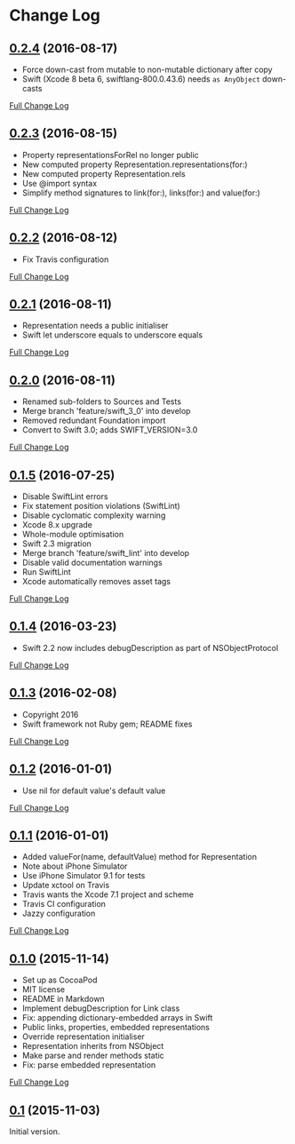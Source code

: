 # Change Log

## [0.2.4](https://github.com/royratcliffe/hypertextapplicationlanguage/tree/0.2.4) (2016-08-17)

- Force down-cast from mutable to non-mutable dictionary after copy
- Swift (Xcode 8 beta 6, swiftlang-800.0.43.6) needs `as AnyObject` down-casts

[Full Change Log](https://github.com/royratcliffe/hypertextapplicationlanguage/compare/0.2.3...0.2.4)

## [0.2.3](https://github.com/royratcliffe/hypertextapplicationlanguage/tree/0.2.3) (2016-08-15)

- Property representationsForRel no longer public
- New computed property Representation.representations(for:)
- New computed property Representation.rels
- Use @import syntax
- Simplify method signatures to link(for:), links(for:) and value(for:)

[Full Change Log](https://github.com/royratcliffe/hypertextapplicationlanguage/compare/0.2.2...0.2.3)

## [0.2.2](https://github.com/royratcliffe/hypertextapplicationlanguage/tree/0.2.2) (2016-08-12)

- Fix Travis configuration

[Full Change Log](https://github.com/royratcliffe/hypertextapplicationlanguage/compare/0.2.1...0.2.2)

## [0.2.1](https://github.com/royratcliffe/hypertextapplicationlanguage/tree/0.2.1) (2016-08-11)

- Representation needs a public initialiser
- Swift let underscore equals to underscore equals

[Full Change Log](https://github.com/royratcliffe/hypertextapplicationlanguage/compare/0.2.0...0.2.1)

## [0.2.0](https://github.com/royratcliffe/hypertextapplicationlanguage/tree/0.2.0) (2016-08-11)

- Renamed sub-folders to Sources and Tests
- Merge branch 'feature/swift_3_0' into develop
- Removed redundant Foundation import
- Convert to Swift 3.0; adds SWIFT_VERSION=3.0

[Full Change Log](https://github.com/royratcliffe/hypertextapplicationlanguage/compare/0.1.5...0.2.0)

## [0.1.5](https://github.com/royratcliffe/hypertextapplicationlanguage/tree/0.1.5) (2016-07-25)

- Disable SwiftLint errors
- Fix statement position violations (SwiftLint)
- Disable cyclomatic complexity warning
- Xcode 8.x upgrade
- Whole-module optimisation
- Swift 2.3 migration
- Merge branch 'feature/swift_lint' into develop
- Disable valid documentation warnings
- Run SwiftLint
- Xcode automatically removes asset tags

[Full Change Log](https://github.com/royratcliffe/hypertextapplicationlanguage/compare/0.1.4...0.1.5)

## [0.1.4](https://github.com/royratcliffe/hypertextapplicationlanguage/tree/0.1.4) (2016-03-23)

- Swift 2.2 now includes debugDescription as part of NSObjectProtocol

[Full Change Log](https://github.com/royratcliffe/hypertextapplicationlanguage/compare/0.1.3...0.1.4)

## [0.1.3](https://github.com/royratcliffe/hypertextapplicationlanguage/tree/0.1.3) (2016-02-08)

- Copyright 2016
- Swift framework not Ruby gem; README fixes

[Full Change Log](https://github.com/royratcliffe/hypertextapplicationlanguage/compare/0.1.2...0.1.3)

## [0.1.2](https://github.com/royratcliffe/hypertextapplicationlanguage/tree/0.1.2) (2016-01-01)

- Use nil for default value's default value

[Full Change Log](https://github.com/royratcliffe/hypertextapplicationlanguage/compare/0.1.1...0.1.2)

## [0.1.1](https://github.com/royratcliffe/hypertextapplicationlanguage/tree/0.1.1) (2016-01-01)

- Added valueFor(name, defaultValue) method for Representation
- Note about iPhone Simulator
- Use iPhone Simulator 9.1 for tests
- Update xctool on Travis
- Travis wants the Xcode 7.1 project and scheme
- Travis CI configuration
- Jazzy configuration

[Full Change Log](https://github.com/royratcliffe/hypertextapplicationlanguage/compare/0.1.0...0.1.1)

## [0.1.0](https://github.com/royratcliffe/hypertextapplicationlanguage/tree/0.1.0) (2015-11-14)

- Set up as CocoaPod
- MIT license
- README in Markdown
- Implement debugDescription for Link class
- Fix: appending dictionary-embedded arrays in Swift
- Public links, properties, embedded representations
- Override representation initialiser
- Representation inherits from NSObject
- Make parse and render methods static
- Fix: parse embedded representation

[Full Change Log](https://github.com/royratcliffe/hypertextapplicationlanguage/compare/0.1...0.1.0)

## [0.1](https://github.com/royratcliffe/hypertextapplicationlanguage/tree/0.1) (2015-11-03)

Initial version.
